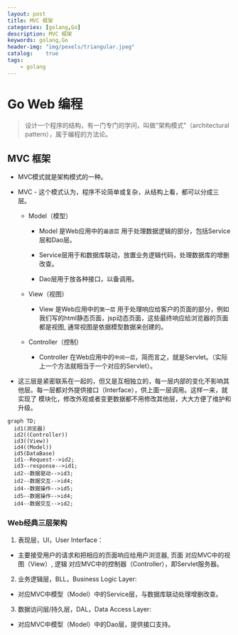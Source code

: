 ```yaml
---
layout: post
title: MVC 框架
categories: [golang,Go]
description: MVC 框架
keywords: golang,Go
header-img: "img/pexels/triangular.jpeg"
catalog:    true
tags:
    - golang
---
```


# Go Web 编程

> 设计一个程序的结构，有一门专门的学问，叫做"架构模式"（architectural pattern），属于编程的方法论。

## MVC 框架

* MVC模式就是架构模式的一种。

* MVC - 这个模式认为，程序不论简单或复杂，从结构上看，都可以分成三层。

  * Model（模型）

    * Model 是Web应用中的`最底层` 用于处理数据逻辑的部分，包括Service层和Dao层。
    
    * Service层用于和数据库联动，放置业务逻辑代码，处理数据库的增删改查。
     
    * Dao层用于放各种接口，以备调用。

  * View（视图）

    * View 是Web应用中的`第一层` 用于处理响应给客户的页面的部分，例如我们写的html静态页面，jsp动态页面，这些最终响应给浏览器的页面都是视图, 通常视图是依据模型数据来创建的。

  * Controller（控制）
  
    * Controller 在Web应用中的`中间一层`，简而言之，就是Servlet。（实际上一个方法就相当于一个对应的Servlet）。

* 这三层是紧密联系在一起的，但又是互相独立的，每一层内部的变化不影响其他层。每一层都对外提供接口（Interface），供上面一层调用。这样一来，就实现了 模块化，修改外观或者变更数据都不用修改其他层，大大方便了维护和升级。

```mermaid
graph TD;
  id1(浏览器)
  id2((Controller))
  id3((View))
  id4((Model))
  id5(DataBase)
  id1--Request-->id2;
  id3--response-->id1;
  id2--数据驱动-->id3; 
  id2--数据交互-->id4;
  id4--数据操作-->id5;
  id5--数据操作-->id4;
  id4--数据交互-->id2;
```


### Web经典三层架构

1. 表现层，UI，User Interface：

  * 主要接受用户的请求和把相应的页面响应给用户浏览器, 页面 对应MVC中的视图（View）, 逻辑 对应MVC中的控制器（Controller），即Servlet服务器。

2. 业务逻辑层，BLL，Business Logic Layer:

  * 对应MVC中模型（Model）中的Service层，与数据库联动处理增删改查。

3. 数据访问层/持久层，DAL，Data Access Layer:

  * 对应MVC中模型（Model）中的Dao层，提供接口支持。
